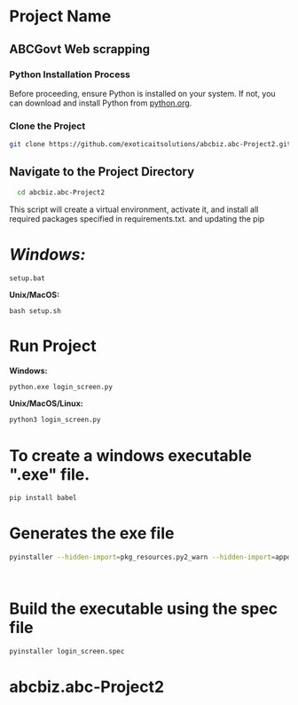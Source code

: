 # Project Name
## ABCGovt Web scrapping
### Python Installation Process
Before proceeding, ensure Python is installed on your system. If not, you can download and install Python from [python.org](https://www.python.org/downloads/).
### Clone the Project
```bash
git clone https://github.com/exoticaitsolutions/abcbiz.abc-Project2.git
```

## Navigate to the Project Directory

```bash
  cd abcbiz.abc-Project2
```

This script will create a virtual environment, activate it, and install all required packages specified in requirements.txt. and updating the pip 

# **_Windows:_**
```
setup.bat
```
**Unix/MacOS:**
```
bash setup.sh
```

# Run Project
**Windows:**

```bash
python.exe login_screen.py
```

**Unix/MacOS/Linux:**

```bash
python3 login_screen.py
```

# To create a windows executable ".exe" file.
```bash
pip install babel
```

# Generates the exe file
```bash
pyinstaller --hidden-import=pkg_resources.py2_warn --hidden-import=appdirs --hidden-import=Babel --hidden-import=black --hidden-import=certifi --hidden-import=click --hidden-import=colorama --hidden-import=et_xmlfile --hidden-import=fake_useragent --hidden-import=importlib_metadata --hidden-import=mypy_extensions --hidden-import=numpy --hidden-import=openpyxl --hidden-import=packaging --hidden-import=pandas --hidden-import=pathspec --hidden-import=platformdirs --hidden-import=pyee --hidden-import=pyppeteer --hidden-import=pyppeteer_stealth --hidden-import=PyQt5 --hidden-import=PyQt5.Qt5 --hidden-import=PyQt5_sip --hidden-import=python_dateutil --hidden-import=pytz --hidden-import=screeninfo --hidden-import=six --hidden-import=tomli --hidden-import=tqdm --hidden-import=typing_extensions --hidden-import=tzdata --hidden-import=urllib3 --hidden-import=websockets --hidden-import=zipp --icon=ABClogomark-1-white.ico login_screen.py

  
```

# Build the executable using the spec file
```bash
pyinstaller login_screen.spec
```
# abcbiz.abc-Project2
